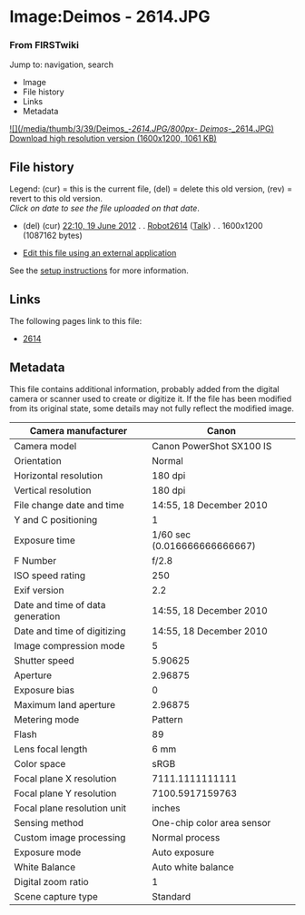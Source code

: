 

# Image:Deimos - 2614.JPG

### From FIRSTwiki

Jump to: navigation, search

  * Image
  * File history
  * Links
  * Metadata

[![](/media/thumb/3/39/Deimos_-_2614.JPG/800px-
Deimos_-_2614.JPG)](/media/3/39/Deimos_-_2614.JPG)  
[Download high resolution version (1600x1200, 1061
KB)](/media/3/39/Deimos_-_2614.JPG)

## File history

Legend: (cur) = this is the current file, (del) = delete this old version,
(rev) = revert to this old version.  
_Click on date to see the file uploaded on that date_.

  * (del) (cur) [22:10, 19 June 2012](/media/3/39/Deimos_-_2614.JPG "/media/3/39/Deimos - 2614.JPG" ) . . [Robot2614](/index.php?title=User:Robot2614&action=edit "User:Robot2614" ) ([Talk](User_talk:Robot2614 "User talk:Robot2614" )) . . 1600x1200 (1087162 bytes)
  

  * [Edit this file using an external application](/index.php?title=Image:Deimos_-_2614.JPG&action=edit&externaledit=true&mode=file "Image:Deimos - 2614.JPG" )

See the [setup
instructions](http://meta.wikimedia.org/wiki/Help:External_editors
"http://meta.wikimedia.org/wiki/Help:External_editors" ) for more information.

## Links

The following pages link to this file:

  * [2614](2614 "2614" )

## Metadata

This file contains additional information, probably added from the digital
camera or scanner used to create or digitize it. If the file has been modified
from its original state, some details may not fully reflect the modified
image.

Camera manufacturer |  Canon  
---|---  
Camera model |  Canon PowerShot SX100 IS  
Orientation |  Normal  
Horizontal resolution |  180 dpi  
Vertical resolution |  180 dpi  
File change date and time |  14:55, 18 December 2010  
Y and C positioning |  1  
Exposure time |  1/60 sec (0.016666666666667)  
F Number |  f/2.8  
ISO speed rating |  250  
Exif version |  2.2  
Date and time of data generation |  14:55, 18 December 2010  
Date and time of digitizing |  14:55, 18 December 2010  
Image compression mode |  5  
Shutter speed |  5.90625  
Aperture |  2.96875  
Exposure bias |  0  
Maximum land aperture |  2.96875  
Metering mode |  Pattern  
Flash |  89  
Lens focal length |  6 mm  
Color space |  sRGB  
Focal plane X resolution |  7111.1111111111  
Focal plane Y resolution |  7100.5917159763  
Focal plane resolution unit |  inches  
Sensing method |  One-chip color area sensor  
Custom image processing |  Normal process  
Exposure mode |  Auto exposure  
White Balance |  Auto white balance  
Digital zoom ratio |  1  
Scene capture type |  Standard  
  
